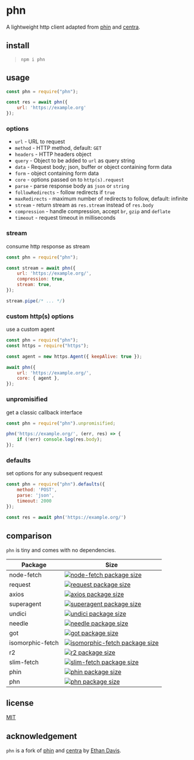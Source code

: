 # phn

A lightweight http client adapted from [phin](https://github.com/ethanent/phin) and [centra](https://github.com/ethanent/centra).

## install

> `npm i phn`

## usage

``` js
const phn = require("phn");

const res = await phn({
	url: 'https://example.org'
});
```

### options

* `url` - URL to request
* `method` - HTTP method, default: `GET`
* `headers` - HTTP headers object
* `query` - Object to be added to `url` as query string
* `data` - Request body; json, buffer or object containing form data
* `form` - object containing form data
* `core` - options passed on to `http(s).request`
* `parse` - parse response body as `json` or `string`
* `followRedirects` - follow redirects if `true`
* `maxRedirects` - maximum number of redirects to follow, default: infinite
* `stream` - return stream as `res.stream` instead of `res.body`
* `compression` - handle compression, accept `br`, `gzip` and `deflate`
* `timeout` -  request timeout in milliseconds

### stream

consume http response as stream

``` js
const phn = require("phn");

const stream = await phn({
	url: 'https://example.org/',
	compression: true,
	stream: true,
});

stream.pipe(/* ... */)

```

### custom http(s) options

use a custom agent

``` js
const phn = require("phn");
const https = require("https");

const agent = new https.Agent({ keepAlive: true });

await phn({
	url: 'https://example.org/',
	core: { agent },
});
```

### unpromisified

get a classic callback interface

``` js
const phn = require("phn").unpromisified;

phn('https://example.org/', (err, res) => {
	if (!err) console.log(res.body);
});
```

### defaults

set options for any subsequent request

``` js
const phn = require("phn").defaults({
	method: 'POST',
	parse: 'json',
	timeout: 2000
});

const res = await phn('https://example.org/')

```

## comparison

`phn` is tiny and comes with no dependencies.

Package | Size
--- | ---
node-fetch | [![node-fetch package size](https://packagephobia.now.sh/badge?p=node-fetch)](https://packagephobia.now.sh/result?p=node-fetch)
request | [![request package size](https://packagephobia.now.sh/badge?p=request)](https://packagephobia.now.sh/result?p=request)
axios | [![axios package size](https://packagephobia.now.sh/badge?p=axios)](https://packagephobia.now.sh/result?p=axios)
superagent | [![superagent package size](https://packagephobia.now.sh/badge?p=superagent)](https://packagephobia.now.sh/result?p=superagent)
undici | [![undici package size](https://packagephobia.now.sh/badge?p=undici)](https://packagephobia.now.sh/result?p=undici)
needle | [![needle package size](https://packagephobia.now.sh/badge?p=needle)](https://packagephobia.now.sh/result?p=needle)
got | [![got package size](https://packagephobia.now.sh/badge?p=got)](https://packagephobia.now.sh/result?p=got)
isomorphic-fetch | [![isomorphic-fetch package size](https://packagephobia.now.sh/badge?p=isomorphic-fetch)](https://packagephobia.now.sh/result?p=isomorphic-fetch)
r2 | [![r2 package size](https://packagephobia.now.sh/badge?p=r2)](https://packagephobia.now.sh/result?p=r2)
slim-fetch | [![slim-fetch package size](https://packagephobia.now.sh/badge?p=slim-fetch)](https://packagephobia.now.sh/result?p=slim-fetch)
phin | [![phin package size](https://packagephobia.now.sh/badge?p=phin)](https://packagephobia.now.sh/result?p=phin)
phn | [![phn package size](https://packagephobia.now.sh/badge?p=phn)](https://packagephobia.now.sh/result?p=phn)

## license

[MIT](./license.md)

## acknowledgement

`phn` is a fork of [phin](https://github.com/ethanent/phin) and [centra](https://github.com/ethanent/centra) by [Ethan Davis](https://github.com/ethanent).
